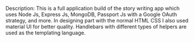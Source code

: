 Description: This is a full application build of the story writing app which uses Node Js, Express Js, MongoDB, Passport Js with a Google OAuth strategy, and more. In designing part with the normal HTML CSS I also used material UI for better quality. Handlebars with different types of helpers are used as the templating language.
